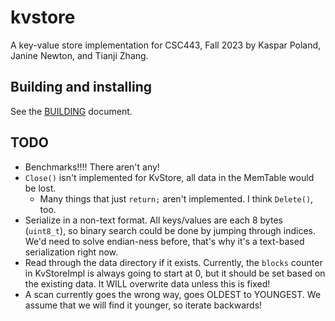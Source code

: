 # kvstore

A key-value store implementation for CSC443, Fall 2023 by Kaspar Poland, Janine Newton, and Tianji Zhang.

## Building and installing

See the [BUILDING](BUILDING.md) document.

## TODO

- Benchmarks!!!! There aren't any!
- `Close()` isn't implemented for KvStore, all data in the MemTable would be lost.
  - Many things that just `return;` aren't implemented. I think `Delete()`, too.
- Serialize in a non-text format. All keys/values are each 8 bytes (`uint8_t`), so binary search could be done by jumping through indices. We'd need to solve endian-ness before, that's why it's a text-based serialization right now.
- Read through the data directory if it exists. Currently, the `blocks` counter in KvStoreImpl is always going to start at 0, but it should be set based on the existing data. It WILL overwrite data unless this is fixed!
- A scan currently goes the wrong way, goes OLDEST to YOUNGEST. We assume that we will find it younger, so iterate backwards!
